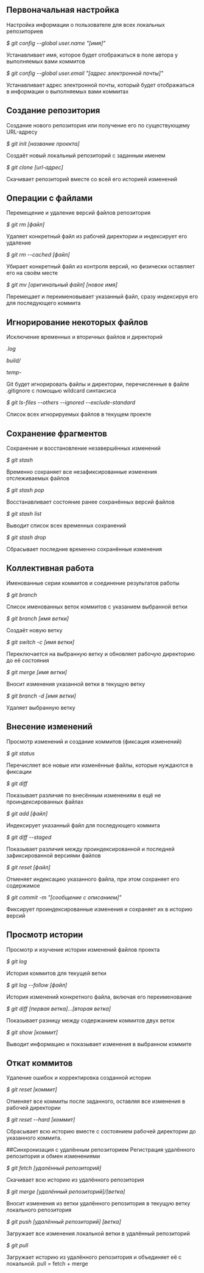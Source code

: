 ## Первоначальная настройка

Настройка информации о пользователе для всех локальных репозиториев

*$ git config --global user.name "[имя]"*

Устанавливает имя, которое будет отображаться в поле автора у выполняемых вами коммитов

*$ git config --global user.email "[адрес электронной почты]"*

Устанавливает адрес электронной почты, который будет отображаться в информации о выполняемых вами коммитах

## Создание репозитория

Создание нового репозитория или получение его по существующему URL-адресу

*$ git init [название проекта]*

Создаёт новый локальный репозиторий с заданным именем

*$ git clone [url-адрес]*

Скачивает репозиторий вместе со всей его историей изменений

## Операции с файлами 

Перемещение и удаление версий файлов репозитория

*$ git rm [файл]*

Удаляет конкретный файл из рабочей директории и индексирует его удаление

*$ git rm --cached [файл]*

Убирает конкретный файл из контроля версий, но физически оставляет его на своём месте

*$ git mv [оригинальный файл] [новое имя]*

Перемещает и переименовывает указанный файл, сразу индексируя его для последующего коммита

## Игнорирование некоторых файлов

Исключение временных и вторичных файлов и директорий

*.log*

*build/*

*temp-*

Git будет игнорировать файлы и директории, перечисленные в файле .gitignore с помощью wildcard синтаксиса

*$ git ls-files --others --ignored --exclude-standard*

Список всех игнорируемых файлов в текущем проекте

## Сохранение фрагментов

Сохранение и восстановление незавершённых изменений

*$ git stash*

Временно сохраняет все незафиксированные изменения отслеживаемых файлов

*$ git stash pop*

Восстанавливает состояние ранее сохранённых версий файлов

*$ git stash list*

Выводит список всех временных сохранений

*$ git stash drop*

Сбрасывает последние временно сохранённыe изменения

## Коллективная работа
Именованные серии коммитов и соединение результатов работы

*$ git branch*

Список именованных веток коммитов с указанием выбранной ветки

*$ git branch [имя ветки]*

Создаёт новую ветку

*$ git switch -c [имя ветки]*

Переключается на выбранную ветку и обновляет рабочую директорию до её состояния

*$ git merge [имя ветки]*

Вносит изменения указанной ветки в текущую ветку

*$ git branch -d [имя ветки]*

Удаляет выбранную ветку

## Внесение изменений
Просмотр изменений и создание коммитов (фиксация изменений)

*$ git status*

Перечисляет все новые или изменённые файлы, которые нуждаются в фиксации

*$ git diff*

Показывает различия по внесённым изменениям в ещё не проиндексированных файлах

*$ git add [файл]*

Индексирует указанный файл для последующего коммита

*$ git diff --staged*

Показывает различия между проиндексированной и последней зафиксированной версиями файлов

*$ git reset [файл]*

Отменяет индексацию указанного файла, при этом сохраняет его содержимое

*$ git commit -m "[сообщение с описанием]"*

Фиксирует проиндексированные изменения и сохраняет их в историю версий

##  Просмотр истории
Просмотр и изучение истории изменений файлов проекта

*$ git log*

История коммитов для текущей ветки

*$ git log --follow [файл]*

История изменений конкретного файла, включая его переименование

*$ git diff [первая ветка]...[вторая ветка]*

Показывает разницу между содержанием коммитов двух веток

*$ git show [коммит]*

Выводит информацию и показывает изменения в выбранном коммите

## Откат коммитов
Удаление ошибок и корректировка созданной истории

*$ git reset [коммит]*

Отменяет все коммиты после заданного, оставляя все изменения в рабочей директории

*$ git reset --hard [коммит]*

Сбрасывает всю историю вместе с состоянием рабочей директории до указанного коммита.

##Синхронизация с удалённым репозиторием
Регистрация удалённого репозитория и обмен изменениями

*$ git fetch [удалённый репозиторий]*

Скачивает всю историю из удалённого репозитория

*$ git merge [удалённый репозиторий]/[ветка]*

Вносит изменения из ветки удалённого репозитория в текущую ветку локального репозитория

*$ git push [удалённый репозиторий] [ветка]*

Загружает все изменения локальной ветки в удалённый репозиторий

*$ git pull*

Загружает историю из удалённого репозитория и объединяет её с локальной. pull = fetch + merge